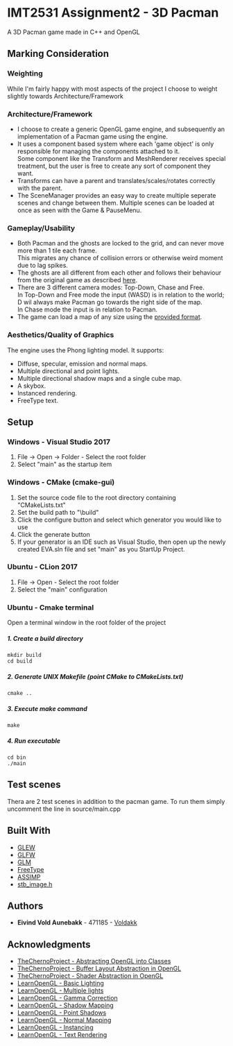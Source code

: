 # IMT2531 Assignment2 - 3D Pacman

A 3D Pacman game made in C++ and OpenGL

## Marking Consideration

### Weighting
While I'm fairly happy with most aspects of the project I choose to weight slightly towards Architecture/Framework

### Architecture/Framework
* I choose to create a generic OpenGL game engine, and subsequently an implementation of a Pacman game using the engine.  
* It uses a component based system where each 'game object' is only responsible for managing the components attached to it.  
Some component like the Transform and MeshRenderer receives special treatment, but the user is free to create any sort of component they want.
* Transforms can have a parent and translates/scales/rotates correctly with the parent.
* The SceneManager provides an easy way to create multiple seperate scenes and change between them. Multiple scenes can be loaded at once as seen with the Game & PauseMenu.

### Gameplay/Usability
* Both Pacman and the ghosts are locked to the grid, and can never move more than 1 tile each frame.   
  This migrates any chance of collision errors or otherwise weird moment due to lag spikes.
* The ghosts are all different from each other and follows their behaviour from the original game as described [here](http://gameinternals.com/post/2072558330/understanding-pac-man-ghost-behavior).
* There are 3 different camera modes: Top-Down, Chase and Free.  
 In Top-Down and Free mode the input (WASD) is in relation to the world; D wil always make Pacman go towards the right side of the map.   
 In Chase mode the input is in relation to Pacman.
* The game can load a map of any size using the [provided format](http://prod3.imt.hig.no/Voldakk/IMT2531-Assignment2/blob/master/assets/levels/format.md).

### Aesthetics/Quality of Graphics
The engine uses the Phong lighting model. It supports: 
* Diffuse, specular, emission and normal maps.
* Multiple directional and point lights.
* Multiple directional shadow maps and a single cube map.
* A skybox.
* Instanced rendering.
* FreeType text.

## Setup

### Windows - Visual Studio 2017
1. File -> Open -> Folder - Select the root folder
2. Select "main" as the startup item

### Windows - CMake (cmake-gui)
1. Set the source code file to the root directory containing "CMakeLists.txt"
2. Set the build path to "\build\"
3. Click the configure button and select which generator you would like to use
4. Click the generate button
5. If your generator is an IDE such as Visual Studio, then open up the newly created EVA.sln file and set "main" as you StartUp Project.

### Ubuntu - CLion 2017
1. File -> Open - Select the root folder
2. Select the "main" configuration

### Ubuntu - Cmake terminal
Open a terminal window in the root folder of the project

##### 1. Create a build directory
```
mkdir build
cd build
```
##### 2. Generate UNIX Makefile (point CMake to CMakeLists.txt)
```
cmake ..
```
##### 3. Execute make command
```
make
```
##### 4. Run executable
```
cd bin
./main
```
## Test scenes

Thera are 2 test scenes in addition to the pacman game.
To run them simply uncomment the line in source/main.cpp

## Built With

* [GLEW](http://glew.sourceforge.net/)
* [GLFW](http://www.glfw.org/)
* [GLM](https://glm.g-truc.net/0.9.8/index.html)
* [FreeType](https://www.freetype.org/)
* [ASSIMP](http://assimp.org/)
* [stb_image.h](https://github.com/nothings/stb/blob/master/stb_image.h)

## Authors

* **Eivind Vold Aunebakk** - 471185 - [Voldakk](https://github.com/Voldakk)

## Acknowledgments

* [TheChernoProject - Abstracting OpenGL into Classes](https://www.youtube.com/watch?v=bTHqmzjm2UI)
* [TheChernoProject - Buffer Layout Abstraction in OpenGL](https://www.youtube.com/watch?v=oD1dvfbyf6A)
* [TheChernoProject - Shader Abstraction in OpenGL](https://www.youtube.com/watch?v=gDtHL6hy9R8)
* [LearnOpenGL - Basic Lighting](https://learnopengl.com/Lighting/Basic-Lighting)
* [LearnOpenGL - Multiple lights](https://learnopengl.com/Lighting/Multiple-lights)
* [LearnOpenGL - Gamma Correction](https://learnopengl.com/Advanced-Lighting/Gamma-Correction)
* [LearnOpenGL - Shadow Mapping](https://learnopengl.com/Advanced-Lighting/Shadows/Shadow-Mapping)
* [LearnOpenGL - Point Shadows](https://learnopengl.com/Advanced-Lighting/Shadows/Point-Shadows)
* [LearnOpenGL - Normal Mapping](https://learnopengl.com/Advanced-Lighting/Normal-Mapping)
* [LearnOpenGL - Instancing](https://learnopengl.com/Advanced-OpenGL/Instancing)
* [LearnOpenGL - Text Rendering](https://learnopengl.com/In-Practice/Text-Rendering)